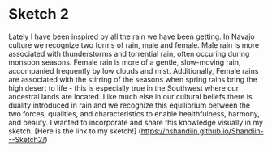 # Sketch 2 

Lately I have been inspired by all the rain we have been getting. In Navajo culture we recognize two forms of rain, male and female. Male rain is more associated with thunderstorms and torrential rain, often occuring during monsoon seasons. Female rain is more of a gentle, slow-moving rain, accompanied frequently by low clouds and mist. Additionally, Female rains are associated with the stirring of the seasons when spring rains bring the high desert to life - this is especially true in the Southwest where our ancestral lands are located. Like much else in our cultural beliefs there is duality introduced in rain and we recognize this equilibrium between the two forces, qualities, and characteristics to enable healthfulness, harmony, and beauty. I wanted to incorporate and share this knowledge visually in my sketch.
[Here is the link to my sketch!] (https://hshandiin.github.io/Shandiin---Sketch2/)
